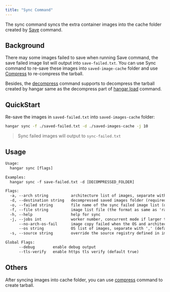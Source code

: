 ```yaml
---
title: "Sync Command"
---
```


The sync command syncs the extra container images into the cache folder created by [Save](/v1.6/save/save) command.

## Background

There may some images failed to save when running Save command, the save failed image list will output into `save-failed.txt`. You can use Sync command to re-save these images into `saved-image-cache` folder and use [Compress](/v1.6/advanced/compress) to re-compress the tarball.

Besides, the [decompress](/v1.6/advanced/decompress) command supports to decompress the tarball created by hangar same as the decompress part of [hangar load](/v1.6/load/load) command.

## QuickStart

Re-save the images in `saved-failed.txt` into `saved-images-cache` folder:

```sh
hangar sync -f ./saved-failed.txt -d ./saved-images-cache -j 10
```

> Sync failed images will output to `sync-failed.txt`

## Usage

```txt
Usage:
  hangar sync [flags]

Examples:
  hangar sync -f save-failed.txt -d [DECOMPRESSED_FOLDER]

Flags:
  -a, --arch string          architecture list of images, separate with ',' (default "amd64,arm64")
  -d, --destination string   decompressed saved images folder (required)
  -o, --failed string        file name of the sync failed image list (default "sync-failed.txt")
  -f, --file string          image list file (the format as same as 'rancher-images.txt') (required)
  -h, --help                 help for sync
  -j, --jobs int             worker number, concurrent mode if larger than 1, max 20 (default 1)
      --no-arch-os-fail      image copy failed when the OS and architecture of the image are not supported
      --os string            OS list of images, separate with ',' (default "linux,windows")
  -s, --source string        override the source registry defined in image list

Global Flags:
      --debug        enable debug output
      --tls-verify   enable https tls verify (default true)
```

## Others

After syncing images into cache folder, you can use [compress](/v1.6/advanced/compress) command to create tarball.
